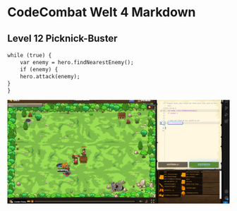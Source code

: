 # CodeCombat Welt 4 Markdown
## Level 12 Picknick-Buster
```
while (true) {
    var enemy = hero.findNearestEnemy();
    if (enemy) {
    hero.attack(enemy);
}
}
```
![alt text](image-97.png)
